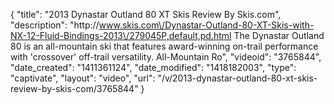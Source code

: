 {
    "title": "2013 Dynastar Outland 80 XT Skis Review By Skis.com",
    "description": "http:\/\/www.skis.com\/Dynastar-Outland-80-XT-Skis-with-NX-12-Fluid-Bindings-2013\/279045P,default,pd.html  The Dynastar Outland 80 is an all-mountain ski that features award-winning on-trail performance with 'crossover' off-trail versatility. All-Mountain Ro",
    "videoid": "3765844",
    "date_created": "1411361124",
    "date_modified": "1418182003",
    "type": "captivate",
    "layout": "video",
    "url": "\/v\/2013-dynastar-outland-80-xt-skis-review-by-skis-com\/3765844"
}